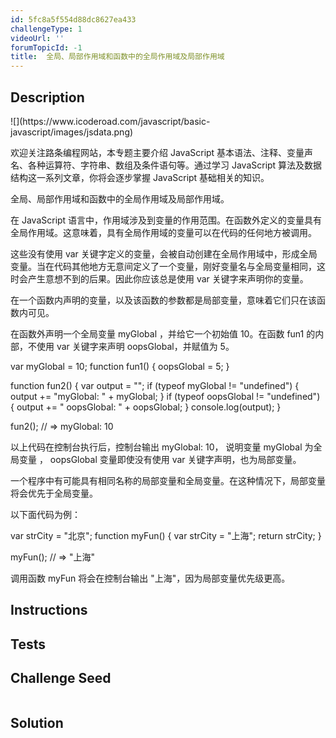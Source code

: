 ```yaml
---
id: 5fc8a5f554d88dc8627ea433
challengeType: 1
videoUrl: ''
forumTopicId: -1
title:	全局、局部作用域和函数中的全局作用域及局部作用域
---
```


## Description
<section id='description'>
![](https://www.icoderoad.com/javascript/basic-javascript/images/jsdata.png)

欢迎关注路条编程网站，本专题主要介绍 JavaScript 基本语法、注释、变量声名、各种运算符、字符串、数组及条件语句等。通过学习 JavaScript 算法及数据结构这一系列文章，你将会逐步掌握 JavaScript 基础相关的知识。
	
全局、局部作用域和函数中的全局作用域及局部作用域。

在 JavaScript 语言中，作用域涉及到变量的作用范围。在函数外定义的变量具有全局作用域。这意味着，具有全局作用域的变量可以在代码的任何地方被调用。

这些没有使用 var 关键字定义的变量，会被自动创建在全局作用域中，形成全局变量。当在代码其他地方无意间定义了一个变量，刚好变量名与全局变量相同，这时会产生意想不到的后果。因此你应该总是使用 var 关键字来声明你的变量。

在一个函数内声明的变量，以及该函数的参数都是局部变量，意味着它们只在该函数内可见。

在函数外声明一个全局变量 myGlobal ，并给它一个初始值 10。在函数 fun1 的内部，不使用 var 关键字来声明 oopsGlobal，并赋值为 5。

var myGlobal = 10;
function fun1() {
  oopsGlobal = 5;
}


function fun2() {
  var output = "";
  if (typeof myGlobal != "undefined") {
    output += "myGlobal: " + myGlobal;
  }
  if (typeof oopsGlobal != "undefined") {
    output += " oopsGlobal: " + oopsGlobal;
  }
  console.log(output);
}

fun2(); // =>  myGlobal: 10

以上代码在控制台执行后，控制台输出 myGlobal: 10， 说明变量 myGlobal 为全局变量 ， oopsGlobal 变量即使没有使用 var 关键字声明，也为局部变量。

一个程序中有可能具有相同名称的局部变量和全局变量。在这种情况下，局部变量将会优先于全局变量。

以下面代码为例：

var strCity = "北京";
function myFun() {
  var strCity = "上海";
  return strCity;
}

myFun(); // => "上海"

调用函数 myFun 将会在控制台输出 "上海"，因为局部变量优先级更高。

## Instructions
<section id='instructions'>

</section>

## Tests
<section id='tests'>


</section>

## Challenge Seed
<section id='challengeSeed'>

<div id='js-seed'>

```js

```

</div>



</section>

## Solution
<section id='solution'>


</section>
